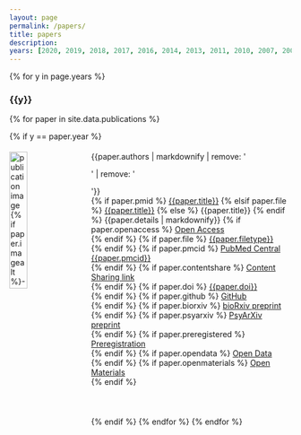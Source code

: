 ```yaml
---
layout: page
permalink: /papers/
title: papers
description: 
years: [2020, 2019, 2018, 2017, 2016, 2014, 2013, 2011, 2010, 2007, 2006, 2005]
---
```


{% for y in page.years %}

<h3 class="year">{{y}}</h3>

{% for paper in site.data.publications %}

{% if y == paper.year %}
<div id = "{{ paper.title | replace: ' ', '-' | remove: '.' }}" class="clearfix" width="100%" style="padding-top: 5px; padding-bottom: 40px; clear: both;">
<img style="float: left; width: 25%; padding-right: 20px; padding-bottom:40px;" src="{{ paper.image | prepend: '/assets/img/' | prepend: site.baseurl | prepend: site.url }}" alt="publication image {% if paper.imagealt %}- {{paper.imagealt}}{% endif %}"> 
<div valign="top" style="overflow: hidden">
  {{paper.authors | markdownify | remove: '<p>' | remove: '</p>'}}<br>
  {% if paper.pmid %}
    <a href="https://pubmed.ncbi.nlm.nih.gov/{{paper.pmid}}" target="_blank">{{paper.title}}</a>
  {% elsif paper.file %}
    <a href="{{ paper.file | prepend: '/assets/papers/' | prepend: site.baseurl | prepend: site.url }}" target="_blank">{{paper.title}}</a>
  {% else %}
    {{paper.title}}
  {% endif %}
  {{paper.details | markdownify}}
  {% if paper.openaccess %}<i class="ai ai-open-access ai-fw"></i> <a href="{{paper.openaccess}}" target="_blank">Open Access</a><br>{% endif %}
  {% if paper.file %}<i class="far fa-file-alt fa-fw"></i> <a href="{{ paper.file | prepend: '/assets/papers/' | prepend: site.baseurl | prepend: site.url }}" target="_blank">{{paper.filetype}}</a><br>{% endif %}
  {% if paper.pmcid %}<i class="fas fa-landmark fa-fw"></i> <a href="https://www.ncbi.nlm.nih.gov/pmc/articles/{{paper.pmcid}}" target="_blank">PubMed Central {{paper.pmcid}}</a><br>{% endif %}
  {% if paper.contentshare %}<i class="fas fa-door-open fa-fw"></i> <a href="{{paper.contentshare}}" target="_blank">Content Sharing link</a><br>{% endif %}
  {% if paper.doi %}<i class="ai ai-doi ai-fw"></i> <a href="https://doi.org/{{paper.doi}}" target="_blank">{{paper.doi}}</a><br>{% endif %}
  {% if paper.github %}<i class="fab fa-github fa-fw"></i> <a href="{{paper.github}}" target="_blank">GitHub</a><br>{% endif %}
  {% if paper.biorxiv %}<i class="ai ai-biorxiv ai-fw"></i> <a href="{{paper.biorxiv}}" target="_blank">bioRxiv preprint</a><br>{% endif %}
  {% if paper.psyarxiv %}<i class="ai ai-psyarxiv ai-fw"></i> <a href="{{paper.psyarxiv}}" target="_blank">PsyArXiv preprint</a><br>{% endif %}  
  {% if paper.preregistered %}<i class="ai ai-preregistered ai-fw"></i> <a href="{{paper.preregistered}}" target="_blank">Preregistration</a><br>{% endif %}
  {% if paper.opendata %}<i class="ai ai-open-data ai-fw"></i> <a href="{{paper.opendata}}" target="_blank">Open Data</a><br>{% endif %}
  {% if paper.openmaterials %}<i class="ai ai-open-materials ai-fw"></i> <a href="{{paper.openmaterials}}" target="_blank">Open Materials</a><br>{% endif %}
    </div>
</div>

{% endif %}
{% endfor %}
{% endfor %}

